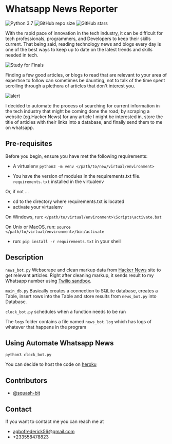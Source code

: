 # Whatsapp News Reporter

<!--- These are examples. See https://shields.io for others or to customize this set of shields. You might want to include dependencies, project status and licence info here --->
![Python 3.7](https://img.shields.io/badge/Made_With-Python_3.7-green?style=for-the-badge&logo=appveyor)
![GitHub repo size](https://img.shields.io/github/repo-size/squash-bit/Automate-Whatsapp-News)
![GitHub stars](https://img.shields.io/github/stars/squash-bit/Automate-Whatsapp-News?style=social)


With the rapid pace of innovation in the tech industry, it can be difficult for tech professionals, programmers, and Developers to keep their skills current. That being said, reading technology news and blogs every day is one of the best ways to keep up to date on the latest trends and skills needed in tech.

<!--- Add image --->

![Study for Finals](https://github.com/squash-bit/Automate-Whatsapp-News/blob/master/Assests/Studying-for-finals.jpeg?raw=true)

Finding a few good articles, or blogs to read that are relevant to your area of expertise to follow can sometimes be daunting, not to talk of the time spent scrolling through a plethora of articles that don't interest you.
<!--- Add image --->

![alert](https://github.com/squash-bit/Automate-Whatsapp-News/blob/master/Assests/bun-alert.png?raw=true)

I decided to automate the process of searching for current information in the tech industry that might be coming done the road; by scraping a website (eg.Hacker News) for any article I might be interested in, store the title of articles with their links into a database, and finally send them to me on whatsapp.


## Pre-requisites

Before you begin, ensure you have met the following requirements:
<!--- These are just example requirements. Add, duplicate or remove as required --->
* A virtualenv
```python3 -m venv </path/to/new/virtual/environment>```

* You have the version of modules in the requirements.txt file. `requirements.txt` installed in the virtualenv

Or, if not ...

* cd to the directory where requirements.txt is located
* activate your virtualenv

On Windows, run:
```</path/to/virtual/environment>\Scripts\activate.bat```

On Unix or MacOS, run:
```source </path/to/virtual/environment>/bin/activate```

* run: `pip install -r requirements.txt` in your shell


## Description

`news_bot.py` Webscrape and clean markup data from [Hacker News](https://news.ycombinator.com/news) site to get relevant articles. Right after cleaning markup, it sends result to my Whatsapp number using [Twilio sandbox](https://www.twilio.com/).

`main_db.py` Basically creates a connection to SQLite database, creates a Table, insert rows into the Table and store results from `news_bot.py` into Database.

`clock_bot.py` schedules when a function needs to be run

The `logs` folder contains a file named `news_bot.log` which has logs of whatever that happens in the program


## Using Automate Whatsapp News

```
python3 clock_bot.py
```

You can decide to host the code on [heroku](https://www.heroku.com/)


## Contributors

* [@squash-bit](https://github.com/squash-bit)


## Contact

If you want to contact me you can reach me at
* agbofrederick56@gmail.com
* +233558478823
